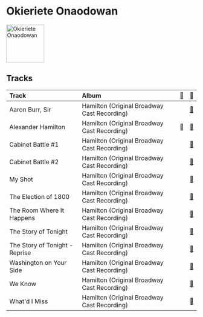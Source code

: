 
# Okieriete Onaodowan


<img src="nan" alt="Okieriete Onaodowan" width="100" />

## Tracks

| Track                          | Album                                       | 💚   | 🔗                                                          |
|:-------------------------------|:--------------------------------------------|:----|:-----------------------------------------------------------|
| Aaron Burr, Sir                | Hamilton (Original Broadway Cast Recording) |     | [🔗](https://open.spotify.com/track/6dr7ekfhlbquvsVY8D7gyk) |
| Alexander Hamilton             | Hamilton (Original Broadway Cast Recording) | 💚   | [🔗](https://open.spotify.com/track/4TTV7EcfroSLWzXRY6gLv6) |
| Cabinet Battle #1              | Hamilton (Original Broadway Cast Recording) |     | [🔗](https://open.spotify.com/track/3TfKt8mPpdXfQTMfRjHzyz) |
| Cabinet Battle #2              | Hamilton (Original Broadway Cast Recording) |     | [🔗](https://open.spotify.com/track/6KRHMYPIWRgFWlXPgqO2Fp) |
| My Shot                        | Hamilton (Original Broadway Cast Recording) |     | [🔗](https://open.spotify.com/track/4cxvludVmQxryrnx1m9FqL) |
| The Election of 1800           | Hamilton (Original Broadway Cast Recording) |     | [🔗](https://open.spotify.com/track/0LpHC9mhPAQC98IjXZIrif) |
| The Room Where It Happens      | Hamilton (Original Broadway Cast Recording) |     | [🔗](https://open.spotify.com/track/2TK2KSrzXD6W01qjXVjNGh) |
| The Story of Tonight           | Hamilton (Original Broadway Cast Recording) |     | [🔗](https://open.spotify.com/track/0NJWhm3hUwIZSy5s0TGJ8q) |
| The Story of Tonight - Reprise | Hamilton (Original Broadway Cast Recording) |     | [🔗](https://open.spotify.com/track/1CzeuSrm71wHP9qsjg7p3F) |
| Washington on Your Side        | Hamilton (Original Broadway Cast Recording) |     | [🔗](https://open.spotify.com/track/1WHNqqRWhJVZIdCScFKtl5) |
| We Know                        | Hamilton (Original Broadway Cast Recording) |     | [🔗](https://open.spotify.com/track/1DLfR4MOfLYbV6v3xrmWa8) |
| What'd I Miss                  | Hamilton (Original Broadway Cast Recording) |     | [🔗](https://open.spotify.com/track/2W9u3whoCkQYOUbmnSrHi1) |